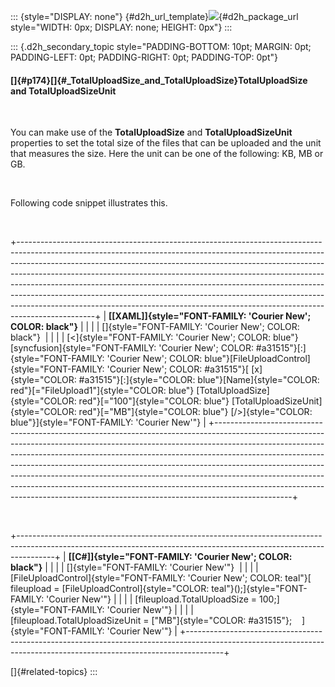 ::: {style="DISPLAY: none"}
[](ms-xhelp:///?Id=d2h_url_template){#d2h_url_template}![](!package_url!){#d2h_package_url style="WIDTH: 0px; DISPLAY: none; HEIGHT: 0px"}
:::

::: {.d2h_secondary_topic style="PADDING-BOTTOM: 10pt; MARGIN: 0pt; PADDING-LEFT: 0pt; PADDING-RIGHT: 0pt; PADDING-TOP: 0pt"}
#### []{#p174}[]{#_TotalUploadSize_and_TotalUploadSize}TotalUploadSize and TotalUploadSizeUnit

 

You can make use of the **TotalUploadSize** and **TotalUploadSizeUnit** properties to set the total size of the files that can be uploaded and the unit that measures the size. Here the unit can be one of the following: KB, MB or GB.

 

Following code snippet illustrates this.

 

+-------------------------------------------------------------------------------------------------------------------------------------------------------------------------------------------------------------------------------------------------------------------------------------------------------------------------------------------------------------------------------------------------------------------------------------------------------------------------------------------------------------------------------------------------------------------------------------+
| **[\[XAML\]]{style="FONT-FAMILY: 'Courier New'; COLOR: black"}**                                                                                                                                                                                                                                                                                                                                                                                                                                                                                                                    |
|                                                                                                                                                                                                                                                                                                                                                                                                                                                                                                                                                                                     |
| []{style="FONT-FAMILY: 'Courier New'; COLOR: black"}                                                                                                                                                                                                                                                                                                                                                                                                                                                                                                                                |
|                                                                                                                                                                                                                                                                                                                                                                                                                                                                                                                                                                                     |
| [\<]{style="FONT-FAMILY: 'Courier New'; COLOR: blue"}[syncfusion]{style="FONT-FAMILY: 'Courier New'; COLOR: #a31515"}[:]{style="FONT-FAMILY: 'Courier New'; COLOR: blue"}[FileUploadControl]{style="FONT-FAMILY: 'Courier New'; COLOR: #a31515"}[ [x]{style="COLOR: #a31515"}[:]{style="COLOR: blue"}[Name]{style="COLOR: red"}[=\"FileUpload1\"]{style="COLOR: blue"} [TotalUploadSize]{style="COLOR: red"}[=\"100\"]{style="COLOR: blue"} [TotalUploadSizeUnit]{style="COLOR: red"}[=\"MB\"]{style="COLOR: blue"} [/\>]{style="COLOR: blue"}]{style="FONT-FAMILY: 'Courier New'"} |
+-------------------------------------------------------------------------------------------------------------------------------------------------------------------------------------------------------------------------------------------------------------------------------------------------------------------------------------------------------------------------------------------------------------------------------------------------------------------------------------------------------------------------------------------------------------------------------------+

 

+---------------------------------------------------------------------------------------------------------------------------------------------------------------------+
| **[\[C#\]]{style="FONT-FAMILY: 'Courier New'; COLOR: black"}**                                                                                                      |
|                                                                                                                                                                     |
| []{style="FONT-FAMILY: 'Courier New'"}                                                                                                                              |
|                                                                                                                                                                     |
| [FileUploadControl]{style="FONT-FAMILY: 'Courier New'; COLOR: teal"}[ fileupload = [FileUploadControl]{style="COLOR: teal"}();]{style="FONT-FAMILY: 'Courier New'"} |
|                                                                                                                                                                     |
| [fileupload.TotalUploadSize = 100;]{style="FONT-FAMILY: 'Courier New'"}                                                                                             |
|                                                                                                                                                                     |
| [fileupload.TotalUploadSizeUnit = [\"MB\"]{style="COLOR: #a31515"};    ]{style="FONT-FAMILY: 'Courier New'"}                                                        |
+---------------------------------------------------------------------------------------------------------------------------------------------------------------------+

[]{#related-topics}
:::
